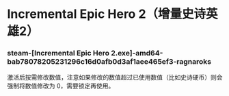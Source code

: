 # Incremental Epic Hero 2（增量史诗英雄2）

### steam-[Incremental Epic Hero 2.exe]-amd64-bab78078205231296c16d0afb0d3af1aee465ef3-ragnaroks
激活后按需修改数值，注意如果修改的数值超过已使用数值（比如史诗硬币）则会强制将数值修改为 0，需要锁定再使用。
